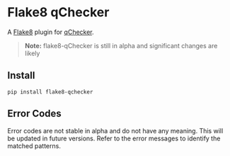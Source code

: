 # Flake8 qChecker

A [Flake8](https://github.com/PyCQA/flake8) plugin
for [qChecker](https://github.com/James-Ansley/qchecker).

> **Note:** flake8-qChecker is still in alpha and significant changes are likely

## Install

    pip install flake8-qchecker

## Error Codes

Error codes are not stable in alpha and do not have any meaning. This will be
updated in future versions. Refer to the error messages to identify the matched
patterns.
